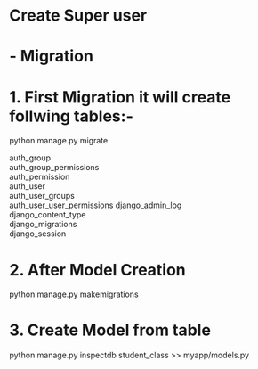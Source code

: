 # Create Super user 

# - Migration
# 1. First Migration it will create follwing tables:- 
python manage.py migrate

auth_group                 
auth_group_permissions     
auth_permission            
auth_user                  
auth_user_groups           
auth_user_user_permissions 
django_admin_log           
django_content_type        
django_migrations          
django_session   

# 2. After Model Creation
python manage.py makemigrations

# 3. Create Model from table
python manage.py inspectdb student_class >> myapp/models.py





